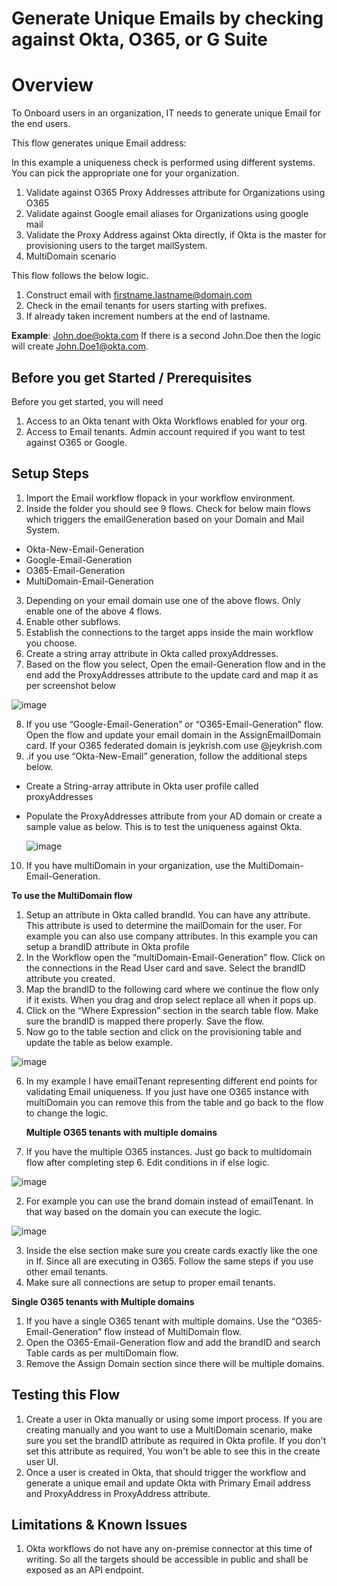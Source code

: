 # Generate Unique Emails by checking against Okta, O365, or G Suite


# Overview

To Onboard users in an organization, IT needs to generate unique Email for the end users. 

This flow generates unique Email address: 

In this example a uniqueness check is performed using different systems. You can pick the appropriate one for your organization.

1. Validate against O365 Proxy Addresses attribute for Organizations using O365
2. Validate against Google email aliases for Organizations using google mail
3. Validate the Proxy Address against Okta directly, if Okta is the master for provisioning users to the target mailSystem.
4. MultiDomain scenario

This flow follows the below logic.

1) Construct email with firstname.lastname@domain.com
2) Check in the email tenants for users starting with prefixes.
3) If already taken increment numbers at the end of lastname.

**Example**: John.doe@okta.com If there is a second John.Doe then the logic will create John.Doe1@okta.com.

## Before you get Started / Prerequisites

Before you get started, you will need

1) Access to an Okta tenant with Okta Workflows enabled for your org.
2) Access to Email tenants. Admin account required if you want to test against O365 or Google.

## Setup Steps

1. Import the Email workflow flopack in your workflow environment.
2. Inside the folder you should see 9 flows. Check for below main flows which triggers the emailGeneration based on your Domain and Mail System. 
*   Okta-New-Email-Generation
*   Google-Email-Generation
*   O365-Email-Generation
*   MultiDomain-Email-Generation
3. Depending on your email domain use one of the above flows. Only enable one of the above 4 flows.
4. Enable other subflows.
5. Establish the connections to the target apps inside the main workflow you choose.
6. Create a string array attribute in Okta called proxyAddresses.
7. Based on the flow you select, Open the email-Generation flow and in the end add the ProxyAddresses attribute to the update card and map it as per screenshot below

![image](https://user-images.githubusercontent.com/14205843/92627397-280e8f80-f280-11ea-87b2-8d47e9bbf232.png)

8. If you use “Google-Email-Generation” or “O365-Email-Generation” flow. Open the flow and update your email domain in the AssignEmailDomain card. If your O365 federated domain is jeykrish.com use @jeykrish.com
9. .if you use “Okta-New-Email” generation, follow the additional steps below.
*   Create a String-array attribute in Okta user profile called proxyAddresses	
*   Populate the ProxyAddresses attribute from your AD domain or create a sample value as below. This is to test the uniqueness against Okta.

    ![image](https://user-images.githubusercontent.com/14205843/92625624-bf261800-f27d-11ea-9fa7-21a99646c8e0.png)

10.    If you have multiDomain in your organization, use the MultiDomain-Email-Generation. 

**To use the MultiDomain flow**

1. Setup an attribute in Okta called brandId. You can have any attribute. This attribute is used to determine the mailDomain for the user. For example you can also use company attributes. In this example you can setup a brandID attribute in Okta profile
2. In the Workflow open the “multiDomain-Email-Generation” flow. Click on the connections in the Read User card and save. Select the brandID attribute you created.
3. Map the brandID to the following card where we continue the flow only if it exists.  When you drag and drop select replace all when it pops up.
4. Click on the “Where Expression” section in the search table flow. Make sure the brandID is mapped there properly. Save the flow.
5. Now go to the table section and click on the provisioning table and update the table as below example.

![image](https://user-images.githubusercontent.com/14205843/92627541-5c824b80-f280-11ea-9f06-f2098daaed44.png)

6. In my example I have emailTenant representing different end points for validating Email uniqueness. If you just have one O365 instance with multiDomain you can remove this from the table and go back to the flow to change the logic. 

    **Multiple O365 tenants with multiple domains**

1. If you have the multiple O365 instances. Just go back to multidomain flow after completing step 6. Edit conditions in if else logic.            

![image](https://user-images.githubusercontent.com/14205843/92623858-afa5cf80-f27b-11ea-9617-a7094f2b8db0.png)

2. For example you can use the brand domain instead of emailTenant. In that way based on the domain you can execute the logic.

![image](https://user-images.githubusercontent.com/14205843/92624040-e7147c00-f27b-11ea-8953-31c224c557eb.png)

3. Inside the else section make sure you create cards exactly like the one in If. Since all are executing in O365. Follow the same steps if you use other email tenants.
4. Make sure all connections are setup to proper email tenants.

                
**Single O365 tenants with Multiple domains**

1. If you have a single O365 tenant with multiple domains. Use the “O365-Email-Generation” flow instead of MultiDomain flow.
2. Open the O365-Email-Generation flow and add the brandID and search Table cards as per multiDomain flow. 
3. Remove the Assign Domain section since there will be multiple domains.


## Testing this Flow

1. Create a user in Okta manually or using some import process. If you are creating manually and you want to use a MultiDomain scenario, make sure you set the brandID attribute as required in Okta profile. If you don't set this attribute as required, You won't be able to see this in the create user UI.
2. Once a user is created in Okta, that should trigger the workflow and generate a unique email and update Okta with Primary Email address and ProxyAddress in ProxyAddress attribute.


## Limitations & Known Issues

1. Okta workflows do not have any on-premise connector at this time of writing. So all the targets should be accessible in public and shall be exposed as an API endpoint.
